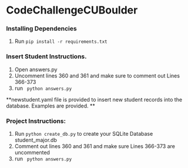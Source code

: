 # CodeChallengeCUBoulder


### Installing Dependencies

1. Run ``` pip install -r requirements.txt ```


### Insert Student Instructions.

1. Open answers.py
2. Uncomment lines 360 and 361 and make sure to comment out Lines 366-373
3. run ``` python answers.py```


**newstudent.yaml file is provided to insert new student records into the database. Examples are provided. **  


### Project Instructions:

1. Run ``` python create_db.py ``` to create your SQLite Database student_major.db
2. Comment out lines 360 and 361 and make sure Lines 366-373 are uncommented
3. run ``` python answers.py```

